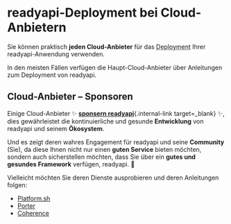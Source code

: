 # readyapi-Deployment bei Cloud-Anbietern

Sie können praktisch **jeden Cloud-Anbieter** für das <abbr title="Bereitstellen der fertigen Anwendung für die Endbenutzer">Deployment</abbr> Ihrer readyapi-Anwendung verwenden.

In den meisten Fällen verfügen die Haupt-Cloud-Anbieter über Anleitungen zum Deployment von readyapi.

## Cloud-Anbieter – Sponsoren

Einige Cloud-Anbieter ✨ [**sponsern readyapi**](../help-readyapi.md#den-autor-sponsern){.internal-link target=_blank} ✨, dies gewährleistet die kontinuierliche und gesunde **Entwicklung** von readyapi und seinem **Ökosystem**.

Und es zeigt deren wahres Engagement für readyapi und seine **Community** (Sie), da diese Ihnen nicht nur einen **guten Service** bieten möchten, sondern auch sicherstellen möchten, dass Sie über ein **gutes und gesundes Framework** verfügen, readyapi. 🙇

Vielleicht möchten Sie deren Dienste ausprobieren und deren Anleitungen folgen:

* <a href="https://docs.platform.sh/languages/python.html?utm_source=readyapi-signup&utm_medium=banner&utm_campaign=readyapi-signup-June-2023" class="external-link" target="_blank">Platform.sh</a>
* <a href="https://docs.porter.run/language-specific-guides/readyapi" class="external-link" target="_blank">Porter</a>
* <a href="https://docs.withcoherence.com/docs/configuration/frameworks?utm_medium=advertising&utm_source=readyapi&utm_campaign=banner%20january%2024#fast-api-example" class="external-link" target="_blank">Coherence</a>
